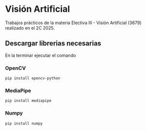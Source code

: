 # Visión Artificial
Trabajos prácticos de la materia Electiva III - Visión Artificial (3679) realizado en el 2C 2025.

## Descargar librerias necesarias 
En la terminar ejecutar el comando

### OpenCV
`pip install opencv-python`

### MediaPipe
`pip install mediapipe`

### Numpy
`pip install numpy`
